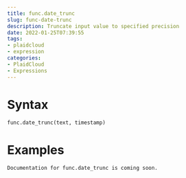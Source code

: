 ```yaml
---
title: func.date_trunc
slug: func-date-trunc
description: Truncate input value to specified precision
date: 2022-01-25T07:39:55
tags:
- plaidcloud
- expression
categories:
- PlaidCloud
- Expressions
---
```



# Syntax



```
func.date_trunc(text, timestamp)
```


# Examples



```
Documentation for func.date_trunc is coming soon.
```
